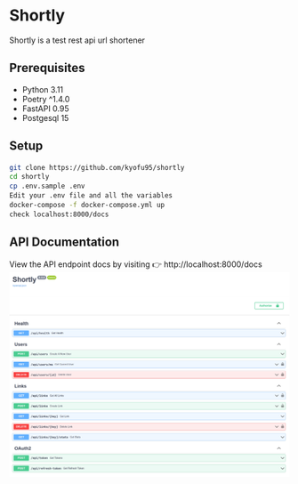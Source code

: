 # Shortly
Shortly is a test rest api url shortener

## Prerequisites
* Python 3.11
* Poetry ^1.4.0
* FastAPI 0.95
* Postgesql 15

## Setup
```bash
git clone https://github.com/kyofu95/shortly
cd shortly
cp .env.sample .env
Edit your .env file and all the variables
docker-compose -f docker-compose.yml up
check localhost:8000/docs
```

## API Documentation
View the API endpoint docs by visiting 👉 http://localhost:8000/docs
![api.png](https://github.com/kyofu95/shortly/blob/main/.github/api.png)